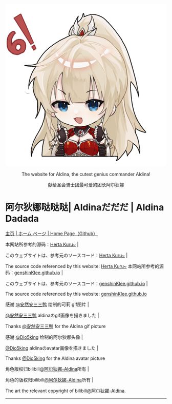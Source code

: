 <div align="center"><img src="img/welcome.gif"></div>



<div align="center"><p>The website for Aldina, the cutest genius commander Aldina!</p>
<p>献给圣会骑士团最可爱的团长阿尔狄娜</p></div>

# 阿尔狄娜哒哒哒| Aldinaだだだ | Aldina Dadada 

[主页 | ホーム ページ | Home Page（Github）](https://github.com/shmilylk/AldinaDadada)



本网站所参考的源码：[Herta Kuru~](https://github.com/duiqt/herta_kuru) |

このウェブサイトは、参考元のソースコード：[Herta Kuru~](https://github.com/duiqt/herta_kuru) |

The source code referenced by this website: [Herta Kuru~](https://github.com/duiqt/herta_kuru) 
本网站所参考的源码：[genshinKlee.github.io](https://github.com/genshinKlee/genshinKlee.github.io) |

このウェブサイトは、参考元のソースコード：[genshinKlee.github.io](https://github.com/genshinKlee/genshinKlee.github.io) |

The source code referenced by this website: [genshinKlee.github.io](https://github.com/genshinKlee/genshinKlee.github.io) 



感谢 [@安然安三三鸭](https://space.bilibili.com/72466432) 绘制的可莉 gif图片 | 

 [@安然安三三鸭](https://space.bilibili.com/72466432) aldinaのgif画像を描きました | 

Thanks [@安然安三三鸭](https://space.bilibili.com/72466432) for the Aldina gif picture

感谢 [@Dio5king](https://space.bilibili.com/37890879) 绘制的阿尔狄娜头像 | 

 [@Dio5king](https://space.bilibili.com/37890879) aldinaのavatar画像を描きました | 

Thanks [@Dio5king](https://space.bilibili.com/37890879) for the Aldina avatar picture



角色版权归bilibili[@阿尔狄娜-Aldina](https://space.bilibili.com/515640590)所有 |

角色的版权归bilibili[@阿尔狄娜-Aldina](https://space.bilibili.com/515640590)所有 |

The art the relevant copyright of bilibili[@阿尔狄娜-Aldina](https://space.bilibili.com/515640590).



---



















































